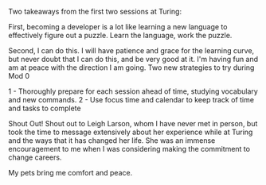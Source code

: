 Two takeaways from the first two sessions at Turing:

First, becoming a developer is a lot like learning a new language to effectively figure out a puzzle. Learn the language, work the puzzle.

Second, I can do this. I will have patience and grace for the learning curve, but never doubt that I can do this, and be very good at it. I'm having fun and am at peace with the direction I am going.
Two new strategies to try during Mod 0

1 - Thoroughly prepare for each session ahead of time, studying vocabulary and new commands.
2 - Use focus time and calendar to keep track of time and tasks to complete

Shout Out!
Shout out to Leigh Larson, whom I have never met in person, but took the time to message extensively about her experience while at Turing and the ways that it has changed her life. She was an immense encouragement to me when I was considering making the commitment to change careers.

My pets bring me comfort and peace.
